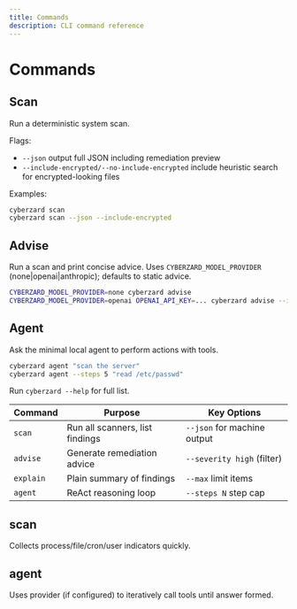 ```yaml
---
title: Commands
description: CLI command reference
---
```


# Commands

## Scan

Run a deterministic system scan.

Flags:
- `--json` output full JSON including remediation preview
- `--include-encrypted/--no-include-encrypted` include heuristic search for encrypted-looking files

Examples:

```bash
cyberzard scan
cyberzard scan --json --include-encrypted
```

## Advise

Run a scan and print concise advice. Uses `CYBERZARD_MODEL_PROVIDER` (none|openai|anthropic); defaults to static advice.

```bash
CYBERZARD_MODEL_PROVIDER=none cyberzard advise
CYBERZARD_MODEL_PROVIDER=openai OPENAI_API_KEY=... cyberzard advise --include-encrypted
```

## Agent

Ask the minimal local agent to perform actions with tools.

```bash
cyberzard agent "scan the server"
cyberzard agent --steps 5 "read /etc/passwd"
```


Run `cyberzard --help` for full list.

| Command | Purpose | Key Options |
|---------|---------|-------------|
| `scan` | Run all scanners, list findings | `--json` for machine output |
| `advise` | Generate remediation advice | `--severity high` (filter) |
| `explain` | Plain summary of findings | `--max` limit items |
| `agent` | ReAct reasoning loop | `--steps N` step cap |

## scan
Collects process/file/cron/user indicators quickly.

## agent
Uses provider (if configured) to iteratively call tools until answer formed.

